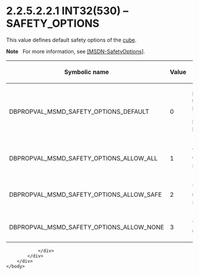 <html dir="LTR" xmlns:mshelp="http://msdn.microsoft.com/mshelp" xmlns:ddue="http://ddue.schemas.microsoft.com/authoring/2003/5" xmlns:xlink="http://www.w3.org/1999/xlink" xmlns:tool="http://www.microsoft.com/tooltip">
    <head>
        <meta http-equiv="Content-Type" content="text/html; CHARSET=utf-8"></meta>
        <meta name="save" content="history"></meta>
        <title>2.2.5.2.2.1 INT32(530) – SAFETY_OPTIONS</title>
        <xml>
            <mshelp:toctitle title="2.2.5.2.2.1 INT32(530) – SAFETY_OPTIONS"></mshelp:toctitle>
            <mshelp:rltitle title="[MS-SSAS8]: INT32(530) – SAFETY_OPTIONS"></mshelp:rltitle>
            <mshelp:keyword index="A" term="f894938b-0a7a-478a-bfeb-b91cbadaaccb"></mshelp:keyword>
            <mshelp:attr name="DCSext.ContentType" value="open specification"></mshelp:attr>
            <mshelp:attr name="AssetID" value="f894938b-0a7a-478a-bfeb-b91cbadaaccb"></mshelp:attr>
            <mshelp:attr name="TopicType" value="kbRef"></mshelp:attr>
            <mshelp:attr name="DCSext.Title" value="[MS-SSAS8]: INT32(530) – SAFETY_OPTIONS" />
        </xml>
    </head>
    <body>
        <div id="header">
            <h1 class="heading">2.2.5.2.2.1 INT32(530) – SAFETY_OPTIONS</h1>
        </div>
        <div id="mainSection">
            <div id="mainBody">
                <div id="allHistory" class="saveHistory"></div>
                <div id="sectionSection0" class="section" name="collapseableSection">
                    

<p>This value defines default safety options of the <a href="c527450b-f5bd-424b-8c98-ba6365288f35.htm#gt_a0c8d97b-322c-4117-8525-37e5f26751e7">cube</a>.</p>

<p><b>Note</b>   For more information, see <a href="https://go.microsoft.com/fwlink/?linkid=864709">[MSDN-SafetyOptions]</a>.</p>

<table>
 <thead>
  <tr>
   <th>
   <p>Symbolic name</p>
   </th>
   <th>
   <p>Value</p>
   </th>
   <th>
   <p>Description</p>
   </th>
  </tr>
 </thead>
 <tr>
  <td>
  <p>DBPROPVAL_MSMD_SAFETY_OPTIONS_DEFAULT</p>
  </td>
  <td>
  <p>0</p>
  </td>
  <td>
  <p>For connections through HTTP or HTTPS, this value is
  the same as DBPROPVAL_MSMD_SAFETY_OPTIONS_ALLOW_SAFE.</p>
  <p>For all other connections, this value is the same as
  DBPROPVAL_MSMD_SAFETY_OPTIONS_ALLOW_ALL.</p>
  </td>
 </tr>
 <tr>
  <td>
  <p>DBPROPVAL_MSMD_SAFETY_OPTIONS_ALLOW_ALL</p>
  </td>
  <td>
  <p>1</p>
  </td>
  <td>
  <p>This value enables all user-defined function libraries
  without verifying that they are safe for initialization and scripting.</p>
  </td>
 </tr>
 <tr>
  <td>
  <p>DBPROPVAL_MSMD_SAFETY_OPTIONS_ALLOW_SAFE</p>
  </td>
  <td>
  <p>2</p>
  </td>
  <td>
  <p>This value indicates that all classes for a particular
  user-defined function library are checked to make sure that they are safe for
  initialization and scripting.</p>
  </td>
 </tr>
 <tr>
  <td>
  <p>DBPROPVAL_MSMD_SAFETY_OPTIONS_ALLOW_NONE</p>
  </td>
  <td>
  <p>3</p>
  </td>
  <td>
  <p>This value prevents user-defined functions from being
  used during the session.</p>
  </td>
 </tr>
</table>

<p> </p>


                </div>
            </div>
        </div>
    </body>
</html>